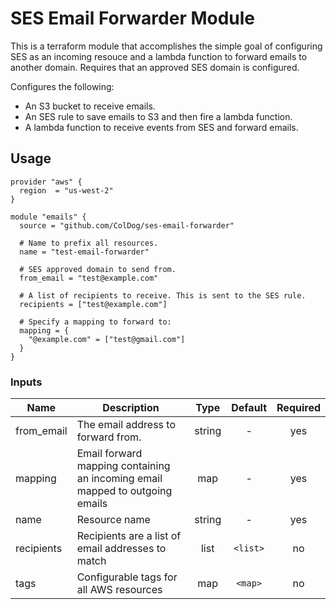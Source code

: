 # SES Email Forwarder Module

This is a terraform module that accomplishes the simple goal of configuring SES as an incoming resouce and a lambda function to forward emails to another domain. Requires that an approved SES domain is configured.

Configures the following:

- An S3 bucket to receive emails.
- An SES rule to save emails to S3 and then fire a lambda function.
- A lambda function to receive events from SES and forward emails.

## Usage

```hcl
provider "aws" {
  region  = "us-west-2"
}

module "emails" {
  source = "github.com/ColDog/ses-email-forwarder"

  # Name to prefix all resources.
  name = "test-email-forwarder"

  # SES approved domain to send from.
  from_email = "test@example.com"

  # A list of recipients to receive. This is sent to the SES rule.
  recipients = ["test@example.com"]

  # Specify a mapping to forward to:
  mapping = {
    "@example.com" = ["test@gmail.com"]
  }
}
```

### Inputs

| Name | Description | Type | Default | Required |
|------|-------------|:----:|:-----:|:-----:|
| from_email | The email address to forward from. | string | - | yes |
| mapping | Email forward mapping containing an incoming email mapped to outgoing emails | map | - | yes |
| name | Resource name | string | - | yes |
| recipients | Recipients are a list of email addresses to match | list | `<list>` | no |
| tags | Configurable tags for all AWS resources | map | `<map>` | no |

